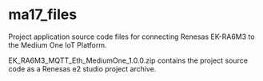 # ma17_files

Project application source code files for connecting Renesas EK-RA6M3 to the Medium One IoT Platform.

EK_RA6M3_MQTT_Eth_MediumOne_1.0.0.zip contains the project source code as a Renesas e2 studio project archive.
